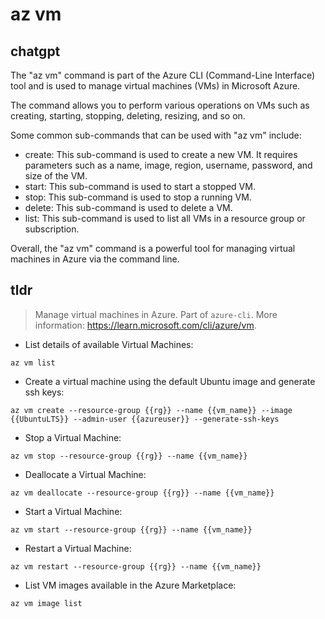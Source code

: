 # az vm 
## chatgpt 
The "az vm" command is part of the Azure CLI (Command-Line Interface) tool and is used to manage virtual machines (VMs) in Microsoft Azure. 

The command allows you to perform various operations on VMs such as creating, starting, stopping, deleting, resizing, and so on. 

Some common sub-commands that can be used with "az vm" include:

- create: This sub-command is used to create a new VM. It requires parameters such as a name, image, region, username, password, and size of the VM.
- start: This sub-command is used to start a stopped VM.
- stop: This sub-command is used to stop a running VM.
- delete: This sub-command is used to delete a VM.
- list: This sub-command is used to list all VMs in a resource group or subscription.

Overall, the "az vm" command is a powerful tool for managing virtual machines in Azure via the command line. 

## tldr 
 
> Manage virtual machines in Azure.
> Part of `azure-cli`.
> More information: <https://learn.microsoft.com/cli/azure/vm>.

- List details of available Virtual Machines:

`az vm list`

- Create a virtual machine using the default Ubuntu image and generate ssh keys:

`az vm create --resource-group {{rg}} --name {{vm_name}} --image {{UbuntuLTS}} --admin-user {{azureuser}} --generate-ssh-keys`

- Stop a Virtual Machine:

`az vm stop --resource-group {{rg}} --name {{vm_name}}`

- Deallocate a Virtual Machine:

`az vm deallocate --resource-group {{rg}} --name {{vm_name}}`

- Start a Virtual Machine:

`az vm start --resource-group {{rg}} --name {{vm_name}}`

- Restart a Virtual Machine:

`az vm restart --resource-group {{rg}} --name {{vm_name}}`

- List VM images available in the Azure Marketplace:

`az vm image list`
